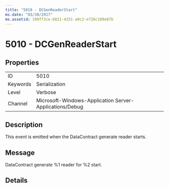 ```yaml
---
title: "5010 - DCGenReaderStart"
ms.date: "03/30/2017"
ms.assetid: 199ff3ce-b811-4151-a9c2-e726c109e87b
---
```

# 5010 - DCGenReaderStart
## Properties  


|||  
|-|-|  
|ID|5010|  
|Keywords|Serialization|  
|Level|Verbose|  
|Channel|Microsoft-Windows-Application Server-Applications/Debug|  

## Description  
 This event is emitted when the DataContract generate reader starts.  

## Message  
 DataContract generate %1 reader for %2 start.  

## Details
